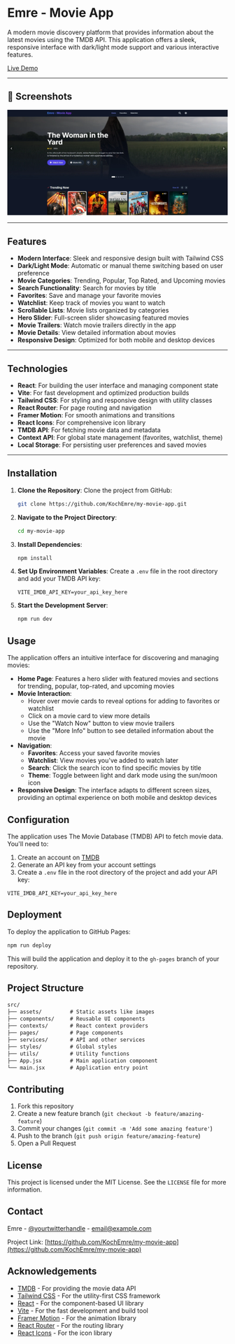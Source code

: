 # Emre - Movie App

A modern movie discovery platform that provides information about the latest movies using the TMDB API. This application offers a sleek, responsive interface with dark/light mode support and various interactive features.

[Live Demo](https://kochemre.github.io/my-movie-app/)

---

## 📸 Screenshots

![Homepage](./screenshots/main.webp)

---

## Features

- **Modern Interface**: Sleek and responsive design built with Tailwind CSS
- **Dark/Light Mode**: Automatic or manual theme switching based on user preference
- **Movie Categories**: Trending, Popular, Top Rated, and Upcoming movies
- **Search Functionality**: Search for movies by title
- **Favorites**: Save and manage your favorite movies
- **Watchlist**: Keep track of movies you want to watch
- **Scrollable Lists**: Movie lists organized by categories
- **Hero Slider**: Full-screen slider showcasing featured movies
- **Movie Trailers**: Watch movie trailers directly in the app
- **Movie Details**: View detailed information about movies
- **Responsive Design**: Optimized for both mobile and desktop devices

---

## Technologies

- **React**: For building the user interface and managing component state
- **Vite**: For fast development and optimized production builds
- **Tailwind CSS**: For styling and responsive design with utility classes
- **React Router**: For page routing and navigation
- **Framer Motion**: For smooth animations and transitions
- **React Icons**: For comprehensive icon library
- **TMDB API**: For fetching movie data and metadata
- **Context API**: For global state management (favorites, watchlist, theme)
- **Local Storage**: For persisting user preferences and saved movies

---

## Installation

1. **Clone the Repository**:
   Clone the project from GitHub:

   ```bash
   git clone https://github.com/KochEmre/my-movie-app.git
   ```

2. **Navigate to the Project Directory**:
   ```bash
   cd my-movie-app
   ```

3. **Install Dependencies**:
   ```bash
   npm install
   ```

4. **Set Up Environment Variables**:
   Create a `.env` file in the root directory and add your TMDB API key:
   ```
   VITE_IMDB_API_KEY=your_api_key_here
   ```

5. **Start the Development Server**:
   ```bash
   npm run dev
   ```

## Usage

The application offers an intuitive interface for discovering and managing movies:

- **Home Page**: Features a hero slider with featured movies and sections for trending, popular, top-rated, and upcoming movies
- **Movie Interaction**:
  - Hover over movie cards to reveal options for adding to favorites or watchlist
  - Click on a movie card to view more details
  - Use the "Watch Now" button to view movie trailers
  - Use the "More Info" button to see detailed information about the movie
- **Navigation**:
  - **Favorites**: Access your saved favorite movies
  - **Watchlist**: View movies you've added to watch later
  - **Search**: Click the search icon to find specific movies by title
  - **Theme**: Toggle between light and dark mode using the sun/moon icon
- **Responsive Design**: The interface adapts to different screen sizes, providing an optimal experience on both mobile and desktop devices

## Configuration

The application uses The Movie Database (TMDB) API to fetch movie data. You'll need to:

1. Create an account on [TMDB](https://www.themoviedb.org/)
2. Generate an API key from your account settings
3. Create a `.env` file in the root directory of the project and add your API key:

```
VITE_IMDB_API_KEY=your_api_key_here
```

## Deployment

To deploy the application to GitHub Pages:

```bash
npm run deploy
```

This will build the application and deploy it to the `gh-pages` branch of your repository.

## Project Structure

```
src/
├── assets/         # Static assets like images
├── components/     # Reusable UI components
├── contexts/       # React context providers
├── pages/          # Page components
├── services/       # API and other services
├── styles/         # Global styles
├── utils/          # Utility functions
├── App.jsx         # Main application component
└── main.jsx        # Application entry point
```

## Contributing

1. Fork this repository
2. Create a new feature branch (`git checkout -b feature/amazing-feature`)
3. Commit your changes (`git commit -m 'Add some amazing feature'`)
4. Push to the branch (`git push origin feature/amazing-feature`)
5. Open a Pull Request

## License

This project is licensed under the MIT License. See the `LICENSE` file for more information.

## Contact

Emre - [@yourtwitterhandle](https://twitter.com/yourtwitterhandle) - email@example.com

Project Link: [https://github.com/KochEmre/my-movie-app](https://github.com/KochEmre/my-movie-app)

## Acknowledgements

- [TMDB](https://www.themoviedb.org/) - For providing the movie data API
- [Tailwind CSS](https://tailwindcss.com/) - For the utility-first CSS framework
- [React](https://reactjs.org/) - For the component-based UI library
- [Vite](https://vitejs.dev/) - For the fast development and build tool
- [Framer Motion](https://www.framer.com/motion/) - For the animation library
- [React Router](https://reactrouter.com/) - For the routing library
- [React Icons](https://react-icons.github.io/react-icons/) - For the icon library
